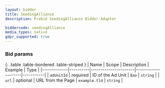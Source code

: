 ```yaml
---
layout: bidder
title: SeedingAlliance
description: Prebid SeedingAlliance Bidder Adaptor

biddercode: seedingAlliance
media_types: native
gdpr_supported: true
---
```


### Bid params

{: .table .table-bordered .table-striped }
| Name        | Scope    | Description          | Example            | Type      |
|-------------|----------|----------------------|--------------------|-----------|
| `adUnitId`  | required | ID of the Ad Unit    | `8ao`              | `string`  |
| `url`       | optional | URL from the Page    | `example.tld`      | `string`  |
